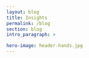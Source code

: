 ```yaml
---
layout: blog
title: Insights
permalink: /blog
section: blog
intro_paragraph: >

hero-image: header-hands.jpg
---
```

